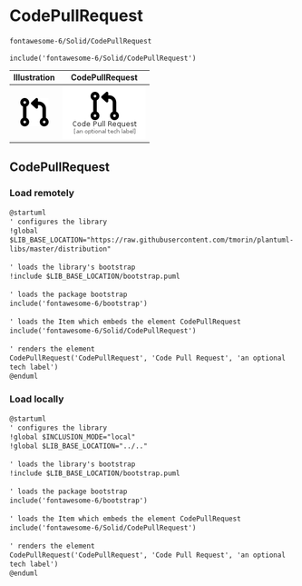 # CodePullRequest


```text
fontawesome-6/Solid/CodePullRequest
```

```text
include('fontawesome-6/Solid/CodePullRequest')
```



| Illustration | CodePullRequest |
| :---: | :---: |
| ![illustration for Illustration](../../fontawesome-6/Solid/CodePullRequest.png) | ![illustration for CodePullRequest](../../fontawesome-6/Solid/CodePullRequest.Local.png) |




## CodePullRequest

### Load remotely
```plantuml
@startuml
' configures the library
!global $LIB_BASE_LOCATION="https://raw.githubusercontent.com/tmorin/plantuml-libs/master/distribution"

' loads the library's bootstrap
!include $LIB_BASE_LOCATION/bootstrap.puml

' loads the package bootstrap
include('fontawesome-6/bootstrap')

' loads the Item which embeds the element CodePullRequest
include('fontawesome-6/Solid/CodePullRequest')

' renders the element
CodePullRequest('CodePullRequest', 'Code Pull Request', 'an optional tech label')
@enduml
```

### Load locally
```plantuml
@startuml
' configures the library
!global $INCLUSION_MODE="local"
!global $LIB_BASE_LOCATION="../.."

' loads the library's bootstrap
!include $LIB_BASE_LOCATION/bootstrap.puml

' loads the package bootstrap
include('fontawesome-6/bootstrap')

' loads the Item which embeds the element CodePullRequest
include('fontawesome-6/Solid/CodePullRequest')

' renders the element
CodePullRequest('CodePullRequest', 'Code Pull Request', 'an optional tech label')
@enduml
```

